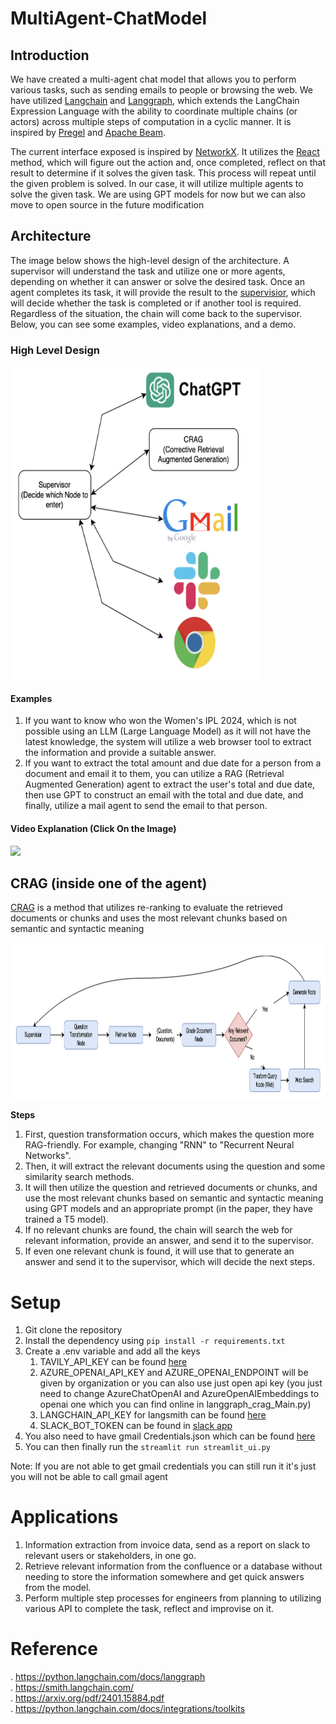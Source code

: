 # MultiAgent-ChatModel

## Introduction
We have created a multi-agent chat model that allows you to perform various tasks, such as sending emails to people or browsing the web. We have utilized [Langchain](https://python.langchain.com/docs/get_started/quickstart/) and [Langgraph](https://python.langchain.com/docs/langgraph/), which extends the LangChain Expression Language with the ability to coordinate multiple chains (or actors) across multiple steps of computation in a cyclic manner. It is inspired by [Pregel](https://research.google/pubs/pregel-a-system-for-large-scale-graph-processing/) and [Apache Beam](https://beam.apache.org/).

The current interface exposed is inspired by [NetworkX](https://networkx.org/documentation/latest/). It utilizes the [React](https://arxiv.org/pdf/2210.03629.pdf) method, which will figure out the action and, once completed, reflect on that result to determine if it solves the given task. This process will repeat until the given problem is solved. In our case, it will utilize multiple agents to solve the given task. We are using GPT models for now but we can also move to open source in the future modification


## Architecture 
The image below shows the high-level design of the architecture. A supervisor will understand the task and utilize one or more agents, depending on whether it can answer or solve the desired task. Once an agent completes its task, it will provide the result to the [supervisior](https://github.com/langchain-ai/langgraph/blob/main/examples/multi_agent/agent_supervisor.ipynb), which will decide whether the task is completed or if another tool is required. Regardless of the situation, the chain will come back to the supervisor. Below, you can see some examples, video explanations, and a demo.

### High Level Design
<img src="https://github.com/usama8199/MultiAgent-ChatModel/blob/main/Image/Overview.png" width="400" height="500"/>

#### Examples
1. If you want to know who won the Women's IPL 2024, which is not possible using an LLM (Large Language Model) as it will not have the latest knowledge, the system will utilize a web browser tool to extract the information and provide a suitable answer.
2. If you want to extract the total amount and due date for a person from a document and email it to them, you can utilize a RAG (Retrieval Augmented Generation) agent to extract the user's total and due date, then use GPT to construct an email with the total and due date, and finally, utilize a mail agent to send the email to that person.

#### Video Explanation (Click On the Image)
[<img src="https://img.youtube.com/vi/tC5P0R3mBJs/maxresdefault.jpg" width="70%">](https://youtu.be/tC5P0R3mBJs)


## CRAG (inside one of the agent)
[CRAG](https://arxiv.org/pdf/2401.15884.pdf) is a method that utilizes re-ranking to evaluate the retrieved documents or chunks and uses the most relevant chunks based on semantic and syntactic meaning

<img src="https://github.com/usama8199/MultiAgent-ChatModel/blob/main/Image/CRAG.png" width="1400" height="250"/>

**Steps**
1. First, question transformation occurs, which makes the question more RAG-friendly. For example, changing "RNN" to "Recurrent Neural Networks".
2. Then, it will extract the relevant documents using the question and some similarity search methods.
3. It will then utilize the question and retrieved documents or chunks, and use the most relevant chunks based on semantic and syntactic meaning using GPT models and an appropriate prompt (in the paper, they have trained a T5 model).
4. If no relevant chunks are found, the chain will search the web for relevant information, provide an answer, and send it to the supervisor.
5. If even one relevant chunk is found, it will use that to generate an answer and send it to the supervisor, which will decide the next steps.

# Setup

1. Git clone the repository
2. Install the dependency using `pip install -r requirements.txt`
3. Create a .env variable and add all the keys
    1. TAVILY_API_KEY can be found [here](https://docs.tavily.com/docs/gpt-researcher/getting-started)
    2. AZURE_OPENAI_API_KEY and AZURE_OPENAI_ENDPOINT will be given by organization or you can also use just open api key (you just need to change AzureChatOpenAI and AzureOpenAIEmbeddings to openai one which you can find online in langgraph_crag_Main.py)
    3. LANGCHAIN_API_KEY for langsmith can be found [here](https://smith.langchain.com/)
    4. SLACK_BOT_TOKEN can be found in [slack app](https://api.slack.com/tutorials/tracks/getting-a-token)
4. You also need to have gmail Credentials.json which can be found [here](https://www.youtube.com/watch?v=_pZebYlgGcY)
5. You can then finally run the `streamlit run streamlit_ui.py`

Note: If you are not able to get gmail credentials you can still run it it's just you will not be able to call gmail agent


# Applications
1. Information extraction from invoice data, send as a report on slack to relevant users or stakeholders, in one go.
2. Retrieve relevant information from the confluence or a database without needing to store the information somewhere and get quick answers from the model.
3. Perform multiple step processes for engineers from planning to utilizing various API to complete the task, reflect and improvise on it.

# Reference
. https://python.langchain.com/docs/langgraph \
. https://smith.langchain.com/ \
. https://arxiv.org/pdf/2401.15884.pdf \
. https://python.langchain.com/docs/integrations/toolkits 

